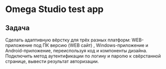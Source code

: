 # Omega Studio test app

## Задача

Сделать адаптивную вёрстку для трёх разных платформ: WEB-приложение под ПК версию (WEB сайт) , Windows-приложение и Android-приложение, переиспользуя код и компоненты дизайна. 
Подключить метод аутентификации по логину и паролю к свёрстанной странице, вывести результат авторизации.
